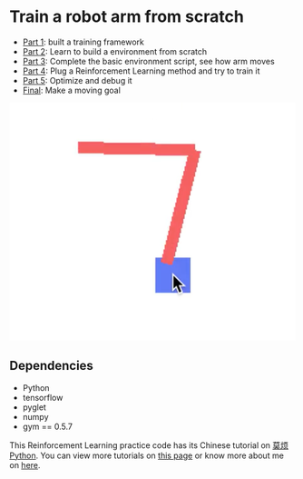 # Train a robot arm from scratch

* [Part 1](/part1/): built a training framework
* [Part 2](/part2/): Learn to build a environment from scratch
* [Part 3](/part3/): Complete the basic environment script, see how arm moves
* [Part 4](/part4/): Plug a Reinforcement Learning method and try to train it
* [Part 5](/part5/): Optimize and debug it
* [Final](/final/): Make a moving goal

![img](/img.png)

## Dependencies

* Python
* tensorflow
* pyglet
* numpy
* gym  == 0.5.7

This Reinforcement Learning practice code has its Chinese tutorial on [莫烦Python](https://mofanpy.com/tutorials/machine-learning/ML-practice/RL-build-arm-from-scratch1/).
You can view more tutorials on [this page](https://mofanpy.com/) or know more about me on [here](https://mofanpy.com/about/).
